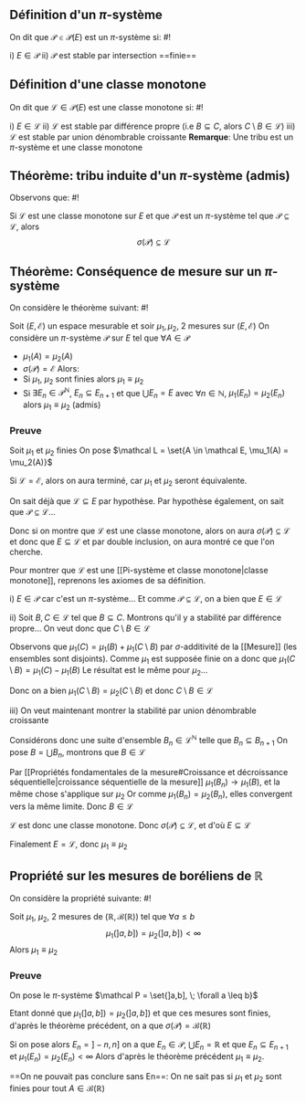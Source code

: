 ## Définition d'un $\pi$-système
On dit que $\mathcal P \in \mathcal P(E)$ est un $\pi$-système si: #!

i) $E \in \mathcal P$
ii) $\mathcal P$ est stable par intersection ==finie==
<!--ID: 1729505204728-->



## Définition d'une classe monotone
On dit que $\mathcal L \in \mathcal P(E)$ est une classe monotone si: #!

i) $E \in \mathcal L$
ii) $\mathcal L$ est stable par différence propre (i.e $B \subseteq C$, alors $C \setminus B \in \mathcal L$)
iii) $\mathcal L$ est stable par union dénombrable croissante
**Remarque**: Une tribu est un $\pi$-système et une classe monotone
<!--ID: 1729505204730-->



## Théorème: tribu induite d'un $\pi$-système (admis)
Observons que: #!

Si $\mathcal L$ est une classe monotone sur $E$ et que $\mathcal P$ est un $\pi$-système tel que $\mathcal P \subseteq \mathcal L$, alors
$$\sigma(\mathcal P) \subseteq \mathcal L$$
<!--ID: 1729505204732-->



## Théorème: Conséquence de mesure sur un $\pi$-système
On considère le théorème suivant: #!

Soit $(E, \mathcal E)$ un espace mesurable et soir $\mu_1, \mu_2$, 2 mesures sur $(E, \mathcal E)$
On considère un $\pi$-système $\mathcal P$ sur $E$ tel que $\forall A \in \mathcal P$
- $\mu_1(A) = \mu_2(A)$
- $\sigma(\mathcal P) = \mathcal E$
Alors:
- Si $\mu_1$, $\mu_2$ sont finies alors $\mu_1 \equiv \mu_2$
- Si $\exists E_n \in \mathcal P^\mathbb N$, $E_n \subseteq E_{n+1}$ et que $\bigcup E_n = E$ avec $\forall n \in \mathbb N$, $\mu_1(E_n) = \mu_2(E_n)$ alors $\mu_1 \equiv \mu_2$ (admis)
<!--ID: 1729505204734-->



### Preuve
Soit $\mu_1$ et $\mu_2$ finies
On pose $\mathcal L = \set{A \in \mathcal E, \mu_1(A) = \mu_2(A)}$

Si $\mathcal L = \mathcal E$, alors on aura terminé, car $\mu_1$ et $\mu_2$ seront équivalente.

On sait déjà que $\mathcal L \subseteq E$ par hypothèse.
Par hypothèse également, on sait que $\mathcal P \subseteq \mathcal L$... 

Donc si on montre que $\mathcal L$ est une classe monotone, alors on aura $\sigma(\mathcal P) \subseteq \mathcal L$ et donc que $E \subseteq \mathcal L$ et par double inclusion, on aura montré ce que l'on cherche.

Pour montrer que $\mathcal L$ est une [[Pi-système et classe monotone|classe monotone]], reprenons les axiomes de sa définition.

i) $E \in \mathcal P$ car c'est un $\pi$-système... Et comme $\mathcal P \subseteq \mathcal L$, on a bien que $E \in \mathcal L$

ii)
Soit $B, C \in \mathcal L$ tel que $B \subseteq C$. Montrons qu'il y a stabilité par différence propre...
On veut donc que $C \setminus B \in \mathcal L$

Observons que $\mu_1(C) = \mu_1(B) + \mu_1(C \setminus B)$ par $\sigma$-additivité de la [[Mesure]] (les ensembles sont disjoints). Comme $\mu_1$ est supposée finie on a donc que $\mu_1(C \setminus B) = \mu_1(C) - \mu_1(B)$
Le résultat est le même pour $\mu_2$...

Donc on a bien $\mu_1(C \setminus B) = \mu_2(C \setminus B)$ et donc $C \setminus B \in \mathcal L$

iii)
On veut maintenant montrer la stabilité par union dénombrable croissante

Considérons donc une suite d'ensemble $B_n \in \mathcal L^\mathbb N$ telle que $B_n \subseteq B_{n+1}$
On pose $B = \bigcup B_n$, montrons que $B \in \mathcal L$

Par [[Propriétés fondamentales de la mesure#Croissance et décroissance séquentielle|croissance séquentielle de la mesure]] $\mu_1(B_n) \to \mu_1(B)$, et la même chose s'applique sur $\mu_2$
Or comme $\mu_1(B_n) = \mu_2(B_n)$, elles convergent vers la même limite. Donc $B \in \mathcal L$

$\mathcal L$ est donc une classe monotone.
Donc $\sigma(\mathcal P) \subseteq \mathcal L$, et d'où $E \subseteq \mathcal L$

Finalement $E = \mathcal L$, donc $\mu_1 \equiv \mu_2$
$$\tag*{$\blacksquare$}$$

## Propriété sur les mesures de boréliens de $\mathbb R$
On considère la propriété suivante: #!

Soit $\mu_1$, $\mu_2$, 2 mesures de $(\mathbb R, \mathcal B(\mathbb R))$ tel que $\forall a \leq b$
$$\mu_1(]a,b]) = \mu_2(]a,b]) < \infty$$
Alors $\mu_1 \equiv \mu_2$
<!--ID: 1729505204735-->



### Preuve
On pose le $\pi$-système $\mathcal P = \set{]a,b], \; \forall a \leq b}$ 

Etant donné que $\mu_1(]a,b]) = \mu_2(]a,b])$ et que ces mesures sont finies, d'après le théorème précédent, on a que $\sigma(\mathcal P) = \mathcal B(\mathbb R)$ 

Si on pose alors $E_n =]-n, n]$ on a que $E_n \in \mathcal P$, $\bigcup E_n = \mathbb R$ et que $E_n \subseteq E_{n+1}$
et $\mu_1(E_n) = \mu_2(E_n) < \infty$
Alors d'après le théorème précédent $\mu_1 \equiv \mu_2$.

==On ne pouvait pas conclure sans En==: On ne sait pas si $\mu_1$ et $\mu_2$ sont finies pour tout $A \in \mathcal B(\mathbb R)$ 